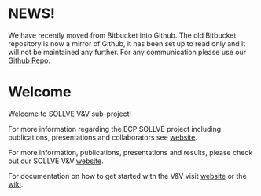 # NEWS!

We have recently moved from Bitbucket into Github. The old Bitbucket repository is now a mirror of Github, it has been set up to read only and it will not be maintained any further. For any communication please use our [Github Repo](https://github.com/SOLLVE/sollve_vv).

# Welcome

Welcome to SOLLVE V&V sub-project!

For more information regarding the ECP SOLLVE project including publications, presentations and collaborators see
[website](https://sollve.github.io).

For more information, publications, presentations and results, please check out our SOLLVE V&V 
[website](https://crpl.cis.udel.edu/ompvvsollve/).

For documentation on how to get started with the V&V visit [website](https://crpl.cis.udel.edu/ompvvsollve/documentation) or the [wiki](https://github.com/SOLLVE/sollve_vv/wiki).
